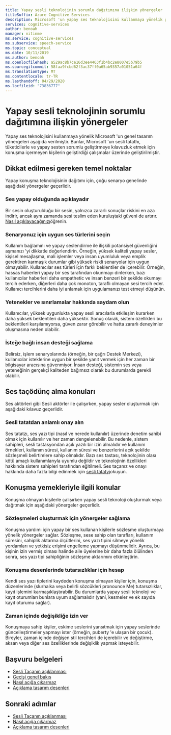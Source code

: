 ```yaml
---
title: Yapay sesli teknolojinin sorumlu dağıtımına ilişkin yönergeler
titleSuffix: Azure Cognitive Services
description: Microsoft 'un yapay ses teknolojisini kullanmaya yönelik genel tasarım yönergeleri. Bunlar, Microsoft 'un sesli tatatsyon, müşteriler ve konuşma ile ilgili yapay bir sesin sorumlu geliştirilmesine kılavuzluk eden kişiler sayesinde geliştirildiği çalışmalar üzerinde geliştirilmiştir.
services: cognitive-services
author: benoah
manager: nitinme
ms.service: cognitive-services
ms.subservice: speech-service
ms.topic: conceptual
ms.date: 10/11/2019
ms.author: benoah
ms.openlocfilehash: a529ac8b7ce16d3ee4463f1b4bc2e8007e5b79b5
ms.sourcegitcommit: 58faa9fcbd62f3ac37ff0a65ab9357a01051a64f
ms.translationtype: MT
ms.contentlocale: tr-TR
ms.lasthandoff: 04/29/2020
ms.locfileid: "73836777"
---
```

# <a name="guidelines-for-responsible-deployment-of-synthetic-voice-technology"></a>Yapay sesli teknolojinin sorumlu dağıtımına ilişkin yönergeler
Yapay ses teknolojisini kullanmaya yönelik Microsoft 'un genel tasarım yönergeleri aşağıda verilmiştir. Bunlar, Microsoft 'un sesli tatathı, tüketicilerle ve yapay sesten sorumlu geliştirmeye kılavuzluk etmek için konuşma içermeyen kişilerin geliştirdiği çalışmalar üzerinde geliştirilmiştir.

## <a name="general-considerations"></a>Dikkat edilmesi gereken temel noktalar
Yapay konuşma teknolojisinin dağıtımı için, çoğu senaryo genelinde aşağıdaki yönergeler geçerlidir.

### <a name="disclose-when-the-voice-is-synthetic"></a>Ses yapay olduğunda açıklayadır
Bir sesin oluşturulduğu bir sesin, yalnızca zararlı sonuçlar riskini en aza indirir, ancak aynı zamanda sesi teslim eden kuruluştaki güveni de artırır. [Nasıl açıklayacağınızı](concepts-disclosure-guidelines.md)öğrenin.

### <a name="select-appropriate-voice-types-for-your-scenario"></a>Senaryonuz için uygun ses türlerini seçin
Kullanım bağlamını ve yapay seslendirme ile ilişkili potansiyel güvenliğini aşmanızı 'yi dikkatle değerlendirin. Örneğin, yüksek kaliteli yapay sesler, kişisel mesajlaşma, mali işlemler veya insan uyumluluk veya emplik gerektiren karmaşık durumlar gibi yüksek riskli senaryolar için uygun olmayabilir. Kullanıcılar ses türleri için farklı beklentiler de içerebilir. Örneğin, hassas haberleri yapay bir ses tarafından okunmayı dinlerken, bazı kullanıcılar haberleri daha empathetic ve insan benzeri bir şekilde okumayı tercih ederken, diğerleri daha çok monoton, taraflı olmayan sesi tercih eder. Kullanıcı tercihlerini daha iyi anlamak için uygulamanızı test etmeyi düşünün.

### <a name="be-transparent-about-capabilities-and-limitations"></a>Yetenekler ve sınırlamalar hakkında saydam olun
Kullanıcılar, yüksek uygunlukta yapay sesli aracılarla etkileşim kurarken daha yüksek beklentileri daha yüksektir. Sonuç olarak, sistem özellikleri bu beklentileri karşılamıyorsa, güven zarar görebilir ve hatta zararlı deneyimler oluşmasına neden olabilir.

### <a name="provide-optional-human-support"></a>İsteğe bağlı insan desteği sağlama
Belirsiz, işlem senaryolarında (örneğin, bir çağrı Destek Merkezi), kullanıcılar isteklerine uygun bir şekilde yanıt vermek için her zaman bir bilgisayar aracısına güvenmiyor. İnsan desteği, sistemin ses veya yeteneğinin gerçekçi kaliteden bağımsız olarak bu durumlarda gerekli olabilir.

## <a name="considerations-for-voice-talent"></a>Ses taçödünç alma konuları
Ses aktörleri gibi Sesli aktörler ile çalışırken, yapay sesler oluşturmak için aşağıdaki kılavuz geçerlidir.

### <a name="obtain-meaningful-consent-from-voice-talent"></a>Sesli tatatdan anlamlı onay alın
Ses tatatzı, ses yazı tipi (nasıl ve nerede kullanılır) üzerinde denetim sahibi olmak için kullanılır ve her zaman dengelenebilir. Bu nedenle, sistem sahipleri, sesli tastasyondan açık yazılı bir izin almalıdır ve kullanım örnekleri, kullanım süresi, kullanım süresi ve benzerlerini açık şekilde sözleşmeli belirtimlere sahip olmalıdır. Bazı ses tastası, teknolojinin olası kötü amaçlı kullanımlarıyla uyumlu değildir ve teknolojinin özellikleri hakkında sistem sahipleri tarafından eğitilmeli. Ses taçanız ve onayı hakkında daha fazla bilgi edinmek için [sesli tatatyi](https://aka.ms/disclosure-voice-talent)okuyun.


## <a name="considerations-for-those-with-speech-disorders"></a>Konuşma yemekleriyle ilgili konular
Konuşma olmayan kişilerle çalışırken yapay sesli teknoloji oluşturmak veya dağıtmak için aşağıdaki yönergeler geçerlidir.

### <a name="provide-guidelines-to-establish-contracts"></a>Sözleşmeleri oluşturmak için yönergeler sağlama
Konuşma yardımı için yapay bir ses kullanan kişilerle sözleşme oluşturmaya yönelik yönergeler sağlar. Sözleşme, sese sahip olan tarafları, kullanım süresini, sahiplik aktarma ölçütlerini, ses yazı tipini silmeye yönelik yordamları ve yetkisiz erişimi engelleme yapmayı düşünmelidir. Ayrıca, bu kişinin izin vermiş olması halinde aile üyelerine bir daha fazla ölülinden sonra, ses yazı tipi sahipliğinin sözleşme aktarımını etkinleştirin.

### <a name="account-for-inconsistencies-in-speech-patterns"></a>Konuşma desenlerinde tutarsızlıklar için hesap
Kendi ses yazı tiplerini kaydeden konuşma olmayan kişiler için, konuşma düzenlerinde (slurhalka veya belirli sözcükleri pronounce Me) tutarsızlıklar, kayıt işlemini karmaşıklaştırabilir. Bu durumlarda yapay sesli teknoloji ve kayıt oturumları bunlara uyum sağlamalıdır (yani, kesmeler ve ek sayıda kayıt oturumu sağlar).

### <a name="allow-modification-over-time"></a>Zaman içinde değişikliğe izin ver
Konuşmaya sahip kişiler, eskime seslerini yansıtmak için yapay seslerinde güncelleştirmeler yapmayı ister (örneğin, puberty 'e ulaşan bir çocuk). Bireyler, zaman içinde değişen stil tercihleri de içerebilir ve değiştirme, aksan veya diğer ses özelliklerinde değişiklik yapmak isteyebilir.


## <a name="reference-docs"></a>Başvuru belgeleri

* [Sesli Taçanın açıklanması](https://aka.ms/disclosure-voice-talent)
* [Geçişi genel bakış](concepts-gating-overview.md)
* [Nasıl açığa çıkarmaz](concepts-disclosure-guidelines.md)
* [Açıklama tasarım desenleri](concepts-disclosure-patterns.md)

## <a name="next-steps"></a>Sonraki adımlar

* [Sesli Taçanın açıklanması](https://aka.ms/disclosure-voice-talent)
* [Nasıl açığa çıkarmaz](concepts-disclosure-guidelines.md)
* [Açıklama tasarım desenleri](concepts-disclosure-patterns.md)
